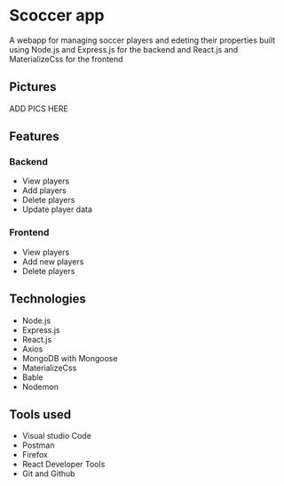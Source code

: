 # Scoccer app
A webapp for managing soccer players and edeting their properties built using Node.js and Express.js for the backend and React.js and MaterializeCss for the frontend
## Pictures
ADD PICS HERE
## Features
### Backend
- View players
- Add players
- Delete players
- Update player data
### Frontend
- View players
- Add new players
- Delete players
## Technologies
- Node.js
- Express.js
- React.js
- Axios
- MongoDB with Mongoose
- MaterializeCss
- Bable
- Nodemon
## Tools used
- Visual studio Code
- Postman
- Firefox
- React Developer Tools
- Git and Github
